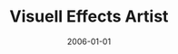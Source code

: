 ---
date: 2006-01-01
year: 2006-2008
title: Visuell Effects Artist
project: Film & TV
customer: Chris Creatures
description: starting as an intern, and continued to work for a little more then 2 years as vfx artist. My main focus was on simulation for cloth, muscles and water. The needed programming skills for those simulation led to the decision to study computer science afterwards.
projectLink: chrisCreatures
projectLinkSrc: http://www.chriscreatures.com/
vimeo: "https://player.vimeo.com/video/40504539?badge=0&amp;autopause=0&amp;player_id=0&amp;app_id=58479"
---